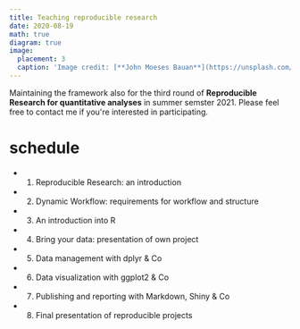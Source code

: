 ```yaml
---
title: Teaching reproducible research
date: 2020-08-19
math: true
diagram: true
image:
  placement: 3
  caption: 'Image credit: [**John Moeses Bauan**](https://unsplash.com/photos/OGZtQF8iC0g)'
---
```


Maintaining the framework also for the third round of **Reproducible Research for quantitative analyses** in summer semster 2021. Please feel free to contact me if you're interested in participating.

# schedule

+ 1. Reproducible Research: an introduction
+ 2. Dynamic Workflow: requirements for workflow and structure
+ 3. An introduction into R
+ 4. Bring your data: presentation of own project
+ 5. Data management with dplyr & Co
+ 6. Data visualization with ggplot2 & Co
+ 7. Publishing and reporting with Markdown, Shiny & Co 
+ 8. Final presentation of reproducible projects
